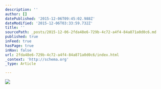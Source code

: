 ```yaml
---
description: ''
author: []
datePublished: '2015-12-06T09:45:02.988Z'
dateModified: '2015-12-06T03:33:59.732Z'
title: ''
sourcePath: _posts/2015-12-06-2fda48e6-729b-4c72-a4f4-84a871a0d0c6.md
published: true
inFeed: true
hasPage: true
inNav: false
url: 2fda48e6-729b-4c72-a4f4-84a871a0d0c6/index.html
_context: 'http://schema.org'
_type: Article

---
```

![](https://the-grid-user-content.s3-us-west-2.amazonaws.com/c8ffd0ee-48cc-4d0b-9333-0fc55f50f453.png)